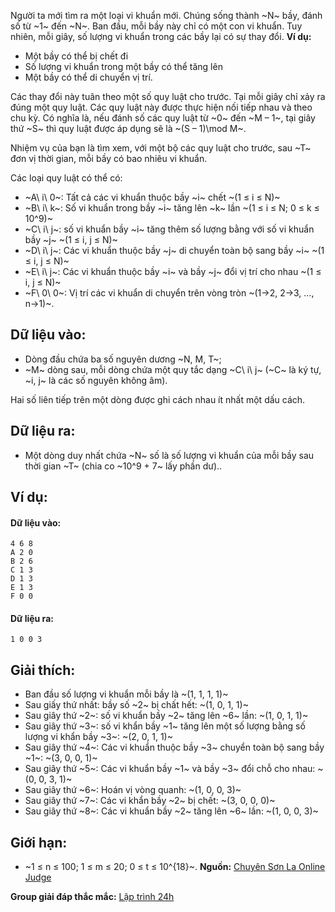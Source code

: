 Người ta mới tìm ra một loại vi khuẩn mới. Chúng sống thành ~N~ bầy, đánh số từ ~1~ đến ~N~. Ban đầu, mỗi bầy này chỉ có một con vi khuẩn. Tuy nhiên, mỗi giây, số lượng vi khuẩn trong các bầy lại có sự thay đổi. **Ví dụ:**
- Một bầy có thể bị chết đi
- Số lượng vi khuẩn trong một bầy có thể tăng lên
- Một bầy có thể di chuyển vị trí.

Các thay đổi này tuân theo một số quy luật cho trước. Tại mỗi giây chỉ xảy ra đúng một quy luật. Các quy luật này được thực hiện nối tiếp nhau và theo chu kỳ. Có nghĩa là, nếu đánh số các quy luật từ ~0~ đến ~M – 1~, tại giây thứ ~S~ thì quy luật được áp dụng sẽ là ~(S – 1)\mod M~.

Nhiệm vụ của bạn là tìm xem, với một bộ các quy luật cho trước, sau ~T~ đơn vị thời gian, mỗi bầy có bao nhiêu vi khuẩn.

Các loại quy luật có thể có:
- ~A\ i\ 0~: Tất cả các vi khuẩn thuộc bầy ~i~ chết ~(1 ≤ i  ≤ N)~
- ~B\ i\ k~: Số vi khuẩn trong bầy ~i~ tăng lên ~k~ lần ~(1 ≤ i  ≤ N; 0 ≤ k ≤ 10^9)~
- ~C\ i\ j~: số vi khuẩn bầy ~i~ tăng thêm số lượng bằng với số vi khuẩn bầy ~j~ ~(1 ≤ i, j  ≤ N)~
- ~D\ i\ j~: Các vi khuẩn thuộc bầy ~j~ di chuyển toàn bộ sang bầy ~i~ ~(1 ≤ i, j  ≤ N)~
- ~E\ i\ j~: Các vi khuẩn thuộc bầy ~i~ và bầy ~j~ đổi vị trí cho nhau ~(1 ≤ i, j  ≤ N)~
- ~F\ 0\ 0~: Vị trí các vi khuẩn di chuyển trên vòng tròn ~(1‪→2, 2→3, …, n→1)~.
‬‬‬
## Dữ liệu vào:
- Dòng đầu chứa ba số nguyên dương ~N, M, T~;
- ~M~ dòng sau, mỗi dòng chứa một quy tắc dạng ~C\ i\ j~ (~C~ là ký tự, ~i, j~ là các số nguyên không âm).

Hai số liên tiếp trên một dòng được ghi cách nhau ít nhất một dấu cách.

## Dữ liệu ra:
- Một dòng duy nhất chứa ~N~ số là số lượng vi khuẩn của mỗi bầy sau thời gian ~T~ (chia co ~10^9 + 7~ lấy phần dư)..

## Ví dụ:
#### Dữ liệu vào:
```
4 6 8
A 2 0
B 2 6
C 1 3
D 1 3
E 1 3
F 0 0
```

#### Dữ liệu ra:
```
1 0 0 3
```

## Giải thích:
- Ban đầu số lượng vi khuẩn mỗi bầy là ~(1, 1, 1, 1)~
- Sau giấy thứ nhất: bầy số ~2~ bị chất hết: ~(1, 0, 1, 1)~
- Sau giây thứ ~2~: số vi khuẩn bầy ~2~ tăng lên ~6~ lần: ~(1, 0, 1, 1)~
- Sau giây thứ ~3~: số vi khẩn bầy ~1~ tăng lên một số lượng bằng số lượng vi khẩn bầy ~3~: ~(2, 0, 1, 1)~
- Sau giây thứ ~4~: Các vi khuẩn thuộc bầy ~3~ chuyển toàn bộ sang bầy ~1~: ~(3, 0, 0, 1)~
- Sau giây thứ ~5~: Các vi khuẩn bầy ~1~ và bầy ~3~ đổi chỗ cho nhau: ~(0, 0, 3, 1)~
- Sau giây thứ ~6~: Hoán vị vòng quanh: ~(1, 0, 0, 3)~
- Sau giây thứ ~7~: Các vi khẩn bầy ~2~ bị chết: ~(3, 0, 0, 0)~
- Sau giây thứ ~8~: Các vi khuẩn bầy ~2~ tăng lên ~6~ lần: ~(1, 0, 0, 3)~

## Giới hạn:
- ~1 ≤ n ≤ 100; 1 ≤ m ≤ 20; 0 ≤ t ≤ 10^{18}~.
**Nguồn:** [Chuyên Sơn La Online Judge](http://csloj.ddns.net/)

**Group giải đáp thắc mắc:** [Lập trình 24h](https://www.facebook.com/groups/1386904321519984)